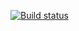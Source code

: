 [![Build status](https://ci.appveyor.com/api/projects/status/b8nrbyyph4qulfgf?svg=true)](https://ci.appveyor.com/project/anay333/hw-bdd)

